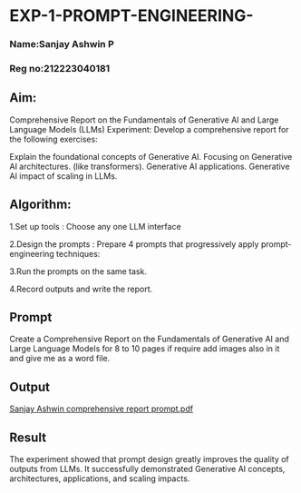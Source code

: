 # EXP-1-PROMPT-ENGINEERING-
### Name:Sanjay Ashwin P
### Reg no:212223040181
## Aim: 
Comprehensive Report on the Fundamentals of Generative AI and Large Language Models (LLMs)
Experiment: Develop a comprehensive report for the following exercises:

Explain the foundational concepts of Generative AI.
Focusing on Generative AI architectures. (like transformers).
Generative AI applications.
Generative AI impact of scaling in LLMs.

## Algorithm:
1.Set up tools : Choose any one LLM interface

2.Design the prompts : Prepare 4 prompts that progressively apply prompt-engineering techniques:

3.Run the prompts on the same task.

4.Record outputs and write the report.
## Prompt
Create a Comprehensive Report on the Fundamentals of Generative AI and Large Language Models for 8 to 10 pages if require add images also in it and give me as a word file.
## Output

[Sanjay Ashwin comprehensive report prompt.pdf](https://github.com/user-attachments/files/22093476/Sanjay.Ashwin.comprehensive.report.prompt.pdf)

## Result
The experiment showed that prompt design greatly improves the quality of outputs from LLMs. It successfully demonstrated Generative AI concepts, architectures, applications, and scaling impacts.
